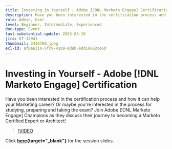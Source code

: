 ```yaml
---
title: Investing in Yourself - Adobe [!DNL Marketo Engage] Certification
description: Have you been interested in the certification process and how it can help your Marketing career? Or maybe you're interested in the process for studying, preparing and taking the exam? Join Adobe [!DNL Marketo Engage] Champions as they discuss their journey to becoming a Marketo Certified Expert or Architect!
role: Admin, User
level: Beginner, Intermediate, Experienced
doc-type: Event
last-substantial-update: 2023-03-16
jira: KT-12941
thumbnail: 3416760.jpeg
exl-id: af0a6310-5fc9-4109-adab-edd16682ce6d
---
```

# Investing in Yourself - Adobe [!DNL Marketo Engage] Certification

Have you been interested in the certification process and how it can help your Marketing career? Or maybe you're interested in the process for studying, preparing and taking the exam? Join Adobe [!DNL Marketo Engage] Champions as they discuss their journey to becoming a Marketo Certified Expert or Architect!

>[!VIDEO](https://video.tv.adobe.com/v/3416760/?quality=12&learn=on)

Click **[here](assets/certification.pdf){target="_blank"}** for the session slides.
